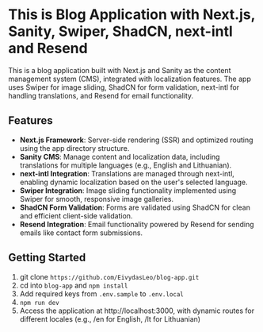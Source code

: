 # This is Blog Application with Next.js, Sanity, Swiper, ShadCN, next-intl and Resend

This is a blog application built with Next.js and Sanity as the content management system (CMS), integrated with localization features. The app uses Swiper for image sliding, ShadCN for form validation, next-intl for handling translations, and Resend for email functionality.

## Features

- **Next.js Framework**: Server-side rendering (SSR) and optimized routing using the app directory structure.
- **Sanity CMS**: Manage content and localization data, including translations for multiple languages (e.g., English and Lithuanian).
- **next-intl Integration**: Translations are managed through next-intl, enabling dynamic localization based on the user's selected language.
- **Swiper Integration**: Image sliding functionality implemented using Swiper for smooth, responsive image galleries.
- **ShadCN Form Validation**: Forms are validated using ShadCN for clean and efficient client-side validation.
- **Resend Integration**: Email functionality powered by Resend for sending emails like contact form submissions.

## Getting Started

1. git clone `https://github.com/EivydasLeo/blog-app.git`
2. cd into `blog-app` and `npm install`
3. Add required keys from `.env.sample` to `.env.local`
4. `npm run dev`
5. Access the application at http://localhost:3000, with dynamic routes for different locales (e.g., /en for English, /lt for Lithuanian)

